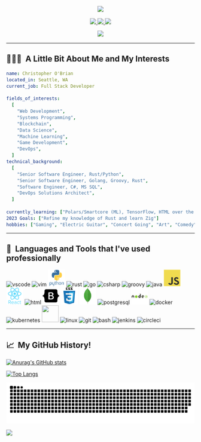 <p align="center">
<img src="https://capsule-render.vercel.app/api?type=waving&color=gradient&height=265&section=header&text=Hi,%20I'm%20Chris!&fontSize=70&animation=fadeIn" />
</p>


<p align="center">
<a href="https://www.linkedin.com/in/chris-o-brian-487ab532/">
  <img height="50" src="https://user-images.githubusercontent.com/46517096/166973395-19676cd8-f8ec-4abf-83ff-da8243505b82.png"/>
</a>
<a href="https://mobiletread.medium.com/">
  <img height="50" src="https://user-images.githubusercontent.com/46517096/166973962-d05d145a-b6a0-4643-bd3d-5ac845679367.png"/>
</a>
<a href="https://twitter.com/ArdusJax">
  <img height="50" src="https://user-images.githubusercontent.com/46517096/166974271-91dfa250-d70b-4cb9-8707-f1bda1b708c3.png"/>
</a>
</p>

<p align="center">
  <img src= "https://media.giphy.com/media/13AN8X7jBIm15m/giphy.gif">
</p>

---

<h2> 👨🏻‍💻 &nbsp;A Little Bit About Me and My Interests</h2>

```yaml
name: Christopher O'Brian
located_in: Seattle, WA
current_job: Full Stack Developer

fields_of_interests:
  [
    "Web Development",
    "Systems Programming",
    "Blockchain",
    "Data Science",
    "Machine Learning",
    "Game Development",
    "DevOps",
  ]
technical_background:
  [
    "Senior Software Engineer, Rust/Python",
    "Senior Software Engineer, Golang, Groovy, Rust",
    "Software Engineer, C#, MS SQL",
    "DevOps Solutions Architect",
  ]
  
currently_learning: ["Polars/Smartcore (ML), TensorFlow, HTML over the wire"]
2023 Goals: ["Refine my knowledge of Rust and learn Zig"]
hobbies: ["Gaming", "Electric Guitar", "Concert Going", "Art", "Comedy"]
```
  
---  
  
<h2> 🚀 &nbsp;Languages and Tools that I've used professionally</h2>
<p align="left">
<img src="https://cdn.jsdelivr.net/gh/devicons/devicon/icons/vscode/vscode-original.svg" alt="vscode" width="45" height="45"/>
<img src="https://cdn.jsdelivr.net/gh/devicons/devicon/icons/vim/vim-original.svg" alt="vim" width="45" height="45"/>
<img src="https://raw.githubusercontent.com/devicons/devicon/master/icons/python/python-original-wordmark.svg" alt="python" width="45" height="45" />
<img src="https://cdn.jsdelivr.net/gh/devicons/devicon/icons/rust/rust-plain.svg" alt="rust" width="45" height="45"/>   
<img src="https://cdn.jsdelivr.net/gh/devicons/devicon/icons/go/go-original.svg" alt="go" width="45" height="45"/>
<img src="https://cdn.jsdelivr.net/gh/devicons/devicon/icons/csharp/csharp-original.svg" alt="csharp" width="45" height="45"/>   
<img src="https://cdn.jsdelivr.net/gh/devicons/devicon/icons/groovy/groovy-original.svg" alt="groovy" width="45" height="45"/>   
<img src="https://cdn.jsdelivr.net/gh/devicons/devicon/icons/java/java-original-wordmark.svg" alt="java" width="45" height="45"/>   
<img src="https://raw.githubusercontent.com/devicons/devicon/master/icons/javascript/javascript-original.svg" alt="javascript" width="45" height="45" />
<img src="https://raw.githubusercontent.com/devicons/devicon/master/icons/react/react-original-wordmark.svg" alt="react" width="45" height="45" />
<img src="https://cdn.jsdelivr.net/gh/devicons/devicon/icons/html5/html5-original.svg" alt="html" width="45" height="45"/>
<img src="https://raw.githubusercontent.com/devicons/devicon/master/icons/bootstrap/bootstrap-plain.svg" alt="bootstrap" width="45" height="45" />
<img src="https://raw.githubusercontent.com/devicons/devicon/master/icons/css3/css3-original-wordmark.svg" alt="css3" width="45" height="45" />
<img src="https://raw.githubusercontent.com/devicons/devicon/master/icons/mongodb/mongodb-original.svg" alt="mongodb" width="45" height="45" />
<img src="https://cdn.jsdelivr.net/gh/devicons/devicon/icons/postgresql/postgresql-original-wordmark.svg" alt="postgresql" width="45" height="45" />
<img src="https://raw.githubusercontent.com/devicons/devicon/master/icons/nodejs/nodejs-original-wordmark.svg" alt="nodejs" width="45" height="45" />
<img src="https://cdn.jsdelivr.net/gh/devicons/devicon/icons/docker/docker-original.svg" alt="docker" width="45" height="45"/>
<img src="https://cdn.jsdelivr.net/gh/devicons/devicon/icons/kubernetes/kubernetes-plain.svg" alt="kubernetes" width="45" height="45"/>
<img src="https://cdn.jsdelivr.net/gh/devicons/devicon/icons/amazonwebservices/amazonwebservices-plain-wordmark.svg" width="45" height="45"/>
<img src="https://cdn.jsdelivr.net/gh/devicons/devicon/icons/linux/linux-original.svg" alt="linux" width="45" height="45"/>       
<img src="https://cdn.jsdelivr.net/gh/devicons/devicon/icons/git/git-original.svg" alt="git" width="45" height="45"/>
<img src="https://cdn.jsdelivr.net/gh/devicons/devicon/icons/bash/bash-original.svg" alt="bash" width="45" height="45"/>
<img src="https://cdn.jsdelivr.net/gh/devicons/devicon/icons/jenkins/jenkins-original.svg" alt="jenkins" width="45" height="45"/>   
<img src="https://cdn.jsdelivr.net/gh/devicons/devicon/icons/circleci/circleci-plain-wordmark.svg" alt="circleci" width="45" height="45"/>   
</p>

---

<h2> 📈 &nbsp;My GitHub History!</h2>

[![Anurag's GitHub stats](https://github-readme-stats.vercel.app/api?username=ArdusJax&count_private=true&show_icons=true&theme=aura)](https://github.com/anuraghazra/github-readme-stats)

[![Top Langs](https://github-readme-stats.vercel.app/api/top-langs/?username=ArdusJax&theme=aura&layout=compact)](https://github.com/anuraghazra/github-readme-stats)

![Snake animation](https://github.com/ArdusJax/ArdusJax/blob/output/github-contribution-grid-snake.svg)
  
<p align="left">
  <img src="https://capsule-render.vercel.app/api?type=waving&color=gradient&height=100&section=footer"/>
</p>